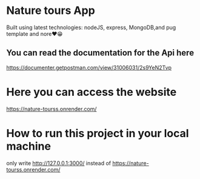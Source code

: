 # Nature tours App

Built using latest technologies: nodeJS, express, MongoDB,and pug template and nore❤😁

## You can read the documentation for the Api here

https://documenter.getpostman.com/view/31006031/2s9YeN2Tvp

# Here you can access the website

https://nature-tourss.onrender.com/

# How to run this project in your local machine

only write http://127.0.0.1:3000/ instead of https://nature-tourss.onrender.com/
